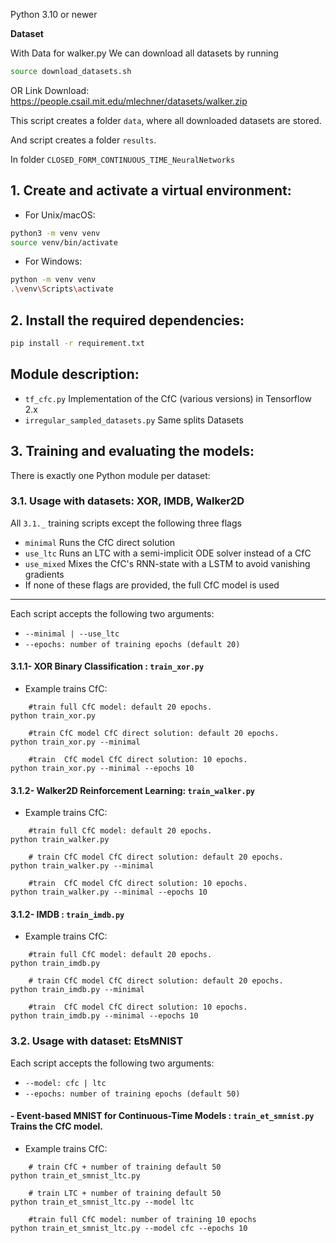 Python 3.10 or newer

**Dataset**

With Data for walker.py
We can download all datasets by running
```bash
source download_datasets.sh
```
OR Link Download: https://people.csail.mit.edu/mlechner/datasets/walker.zip  

This script creates a folder ```data```, where all downloaded datasets are stored.

And script creates a folder ```results```.

In folder ```CLOSED_FORM_CONTINUOUS_TIME_NeuralNetworks```

## 1. Create and activate a virtual environment:
- For Unix/macOS:
```bash
python3 -m venv venv
source venv/bin/activate
```
- For Windows:
```bash
python -m venv venv
.\venv\Scripts\activate
```

## 2. Install the required dependencies:
```bash
pip install -r requirement.txt
```

## Module description:
- ```tf_cfc.py``` Implementation of the CfC (various versions) in Tensorflow 2.x
- ```irregular_sampled_datasets.py``` Same splits Datasets



## 3. Training and evaluating the models:
There is exactly one Python module per dataset:
### 3.1. Usage with datasets: XOR, IMDB, Walker2D
All `3.1._` training scripts except the following three flags
- ```minimal``` Runs the CfC direct solution
- ```use_ltc``` Runs an LTC with a semi-implicit ODE solver instead of a CfC 
- ```use_mixed``` Mixes the CfC's RNN-state with a LSTM to avoid vanishing gradients
- If none of these flags are provided, the full CfC model is used
-------------------------------------

Each script accepts the following two arguments:
- ```--minimal | --use_ltc ```
- ```--epochs: number of training epochs (default 20)```
#### 3.1.1- XOR Binary Classification : ```train_xor.py``` 

- Example trains CfC:
```Bash: 
    #train full CfC model: default 20 epochs.  
python train_xor.py  

    #train CfC model CfC direct solution: default 20 epochs. 
python train_xor.py --minimal  

    #train  CfC model CfC direct solution: 10 epochs.
python train_xor.py --minimal --epochs 10 
```

#### 3.1.2- Walker2D Reinforcement Learning: ```train_walker.py``` 
- Example trains CfC:
```Bash: Example trains CfC
    #train full CfC model: default 20 epochs.  
python train_walker.py  

    # train CfC model CfC direct solution: default 20 epochs.  
python train_walker.py --minimal 

    #train  CfC model CfC direct solution: 10 epochs.
python train_walker.py --minimal --epochs 10
```

#### 3.1.2- IMDB : ```train_imdb.py``` 
- Example trains CfC:
```Bash: Example trains CfC
    #train full CfC model: default 20 epochs.  
python train_imdb.py  

    # train CfC model CfC direct solution: default 20 epochs.  
python train_imdb.py --minimal 

    #train  CfC model CfC direct solution: 10 epochs.
python train_imdb.py --minimal --epochs 10
```

### 3.2. Usage with dataset: EtsMNIST
Each script accepts the following two arguments:
- ```--model: cfc | ltc ```
- ```--epochs: number of training epochs (default 50)```
#### - Event-based MNIST for Continuous-Time Models : ```train_et_smnist.py``` Trains the CfC model.

- Example trains CfC:
```Bash: Example trains CfC
    # train CfC + number of training default 50
python train_et_smnist_ltc.py

    # train LTC + number of training default 50
python train_et_smnist_ltc.py --model ltc 

    #train full CfC model: number of training 10 epochs 
python train_et_smnist_ltc.py --model cfc --epochs 10 
```
